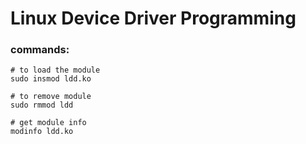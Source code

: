 # Linux Device Driver Programming

### commands:

    # to load the module
    sudo insmod ldd.ko

    # to remove module
    sudo rmmod ldd

    # get module info
    modinfo ldd.ko
